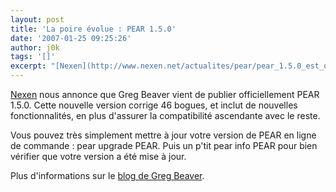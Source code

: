```yaml
---
layout: post
title: 'La poire évolue : PEAR 1.5.0'
date: '2007-01-25 09:25:26'
author: j0k
tags: '[]'
excerpt: "[Nexen](http://www.nexen.net/actualites/pear/pear_1.5.0_est_disponible.php) nous annonce que Greg Beaver vient de publier officiellement PEAR 1.5.0.      \nCette nouvelle version corrige 46 bogues, et inclut de nouvelles fonctionnalités, en plus d'assurer la compatibilité ascendante avec le reste.  \n  \nVous pouvez très simplement mettre à jour      …"
---
```


[Nexen](http://www.nexen.net/actualites/pear/pear_1.5.0_est_disponible.php) nous annonce que Greg Beaver vient de publier officiellement PEAR 1.5.0.
Cette nouvelle version corrige 46 bogues, et inclut de nouvelles fonctionnalités, en plus d'assurer la compatibilité ascendante avec le reste.

Vous pouvez très simplement mettre à jour votre version de PEAR en ligne de commande : pear upgrade PEAR. Puis un p'tit pear info PEAR pour bien vérifier que votre version a été mise à jour.

Plus d'informations sur le [blog de Greg Beaver](http://greg.chiaraquartet.net/archives/163-pear-1.5.0-out-today-pushes-the-envelope.html).
